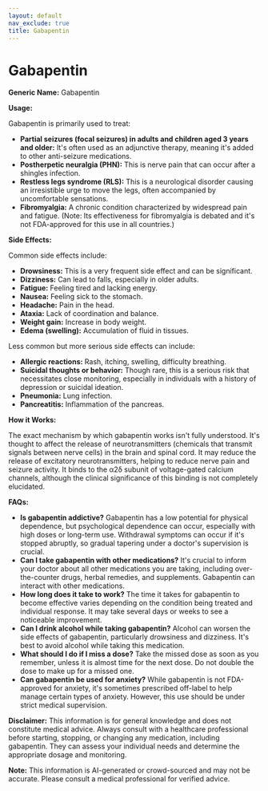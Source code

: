```yaml
---
layout: default
nav_exclude: true
title: Gabapentin
---
```


# Gabapentin

**Generic Name:** Gabapentin

**Usage:**

Gabapentin is primarily used to treat:

* **Partial seizures (focal seizures) in adults and children aged 3 years and older:** It's often used as an adjunctive therapy, meaning it's added to other anti-seizure medications.
* **Postherpetic neuralgia (PHN):**  This is nerve pain that can occur after a shingles infection.
* **Restless legs syndrome (RLS):**  This is a neurological disorder causing an irresistible urge to move the legs, often accompanied by uncomfortable sensations.
* **Fibromyalgia:**  A chronic condition characterized by widespread pain and fatigue. (Note: Its effectiveness for fibromyalgia is debated and it's not FDA-approved for this use in all countries.)


**Side Effects:**

Common side effects include:

* **Drowsiness:** This is a very frequent side effect and can be significant.
* **Dizziness:** Can lead to falls, especially in older adults.
* **Fatigue:**  Feeling tired and lacking energy.
* **Nausea:** Feeling sick to the stomach.
* **Headache:**  Pain in the head.
* **Ataxia:**  Lack of coordination and balance.
* **Weight gain:**  Increase in body weight.
* **Edema (swelling):**  Accumulation of fluid in tissues.

Less common but more serious side effects can include:

* **Allergic reactions:**  Rash, itching, swelling, difficulty breathing.
* **Suicidal thoughts or behavior:**  Though rare, this is a serious risk that necessitates close monitoring, especially in individuals with a history of depression or suicidal ideation.
* **Pneumonia:**  Lung infection.
* **Pancreatitis:**  Inflammation of the pancreas.

**How it Works:**

The exact mechanism by which gabapentin works isn't fully understood. It's thought to affect the release of neurotransmitters (chemicals that transmit signals between nerve cells) in the brain and spinal cord.  It may reduce the release of excitatory neurotransmitters, helping to reduce nerve pain and seizure activity. It binds to the α2δ subunit of voltage-gated calcium channels, although the clinical significance of this binding is not completely elucidated.

**FAQs:**

* **Is gabapentin addictive?**  Gabapentin has a low potential for physical dependence, but psychological dependence can occur, especially with high doses or long-term use. Withdrawal symptoms can occur if it's stopped abruptly, so gradual tapering under a doctor's supervision is crucial.
* **Can I take gabapentin with other medications?**  It's crucial to inform your doctor about all other medications you are taking, including over-the-counter drugs, herbal remedies, and supplements.  Gabapentin can interact with other medications.
* **How long does it take to work?**  The time it takes for gabapentin to become effective varies depending on the condition being treated and individual response.  It may take several days or weeks to see a noticeable improvement.
* **Can I drink alcohol while taking gabapentin?**  Alcohol can worsen the side effects of gabapentin, particularly drowsiness and dizziness.  It's best to avoid alcohol while taking this medication.
* **What should I do if I miss a dose?**  Take the missed dose as soon as you remember, unless it is almost time for the next dose.  Do not double the dose to make up for a missed one.
* **Can gabapentin be used for anxiety?**  While gabapentin is not FDA-approved for anxiety, it's sometimes prescribed off-label to help manage certain types of anxiety. However, this use should be under strict medical supervision.


**Disclaimer:** This information is for general knowledge and does not constitute medical advice. Always consult with a healthcare professional before starting, stopping, or changing any medication, including gabapentin.  They can assess your individual needs and determine the appropriate dosage and monitoring.


**Note:** This information is AI-generated or crowd-sourced and may not be accurate. Please consult a medical professional for verified advice.